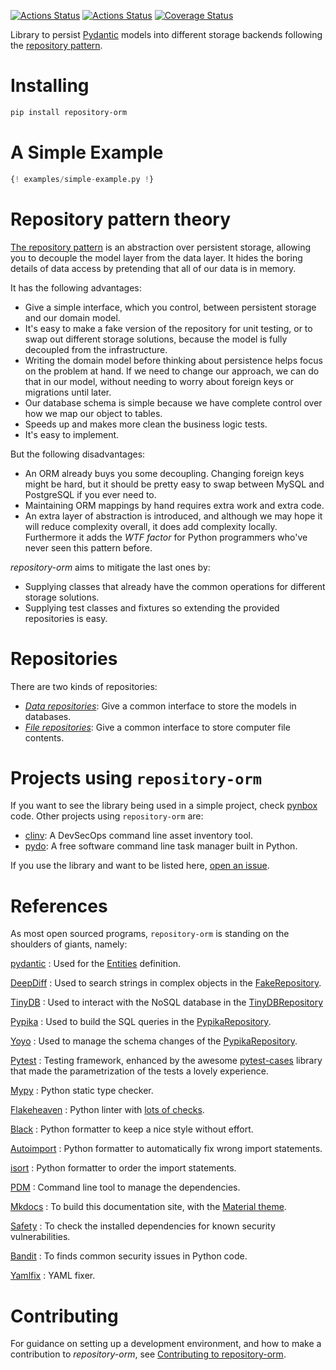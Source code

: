 [![Actions Status](https://github.com/lyz-code/repository-orm/workflows/Tests/badge.svg)](https://github.com/lyz-code/repository-orm/actions)
[![Actions Status](https://github.com/lyz-code/repository-orm/workflows/Build/badge.svg)](https://github.com/lyz-code/repository-orm/actions)
[![Coverage Status](https://coveralls.io/repos/github/lyz-code/repository-orm/badge.svg?branch=main)](https://coveralls.io/github/lyz-code/repository-orm?branch=main)

Library to persist [Pydantic](https://pydantic-docs.helpmanual.io/) models into
different storage backends following the [repository
pattern](https://lyz-code.github.io/blue-book/architecture/repository_pattern/).

# Installing

```bash
pip install repository-orm
```

# A Simple Example

```python
{! examples/simple-example.py !}
```

# Repository pattern theory

[The repository
pattern](https://www.cosmicpython.com/book/chapter_02_repository.html) is an
abstraction over persistent storage, allowing you to decouple the model layer
from the data layer. It hides the boring details of data access by pretending
that all of our data is in memory.

It has the following advantages:

* Give a simple interface, which you control, between persistent storage and
    our domain model.
* It's easy to make a fake version of the repository for unit testing, or to
    swap out different storage solutions, because the model is fully decoupled
    from the infrastructure.
* Writing the domain model before thinking about persistence helps focus on
    the problem at hand. If we need to change our approach, we can do that in
    our model, without needing to worry about foreign keys or migrations until
    later.
* Our database schema is simple because we have complete control over how
    we map our object to tables.
* Speeds up and makes more clean the business logic tests.
* It's easy to implement.

But the following disadvantages:

* An ORM already buys you some decoupling. Changing foreign keys might be hard,
    but it should be pretty easy to swap between MySQL and PostgreSQL if you ever
    need to.
* Maintaining ORM mappings by hand requires extra work and extra code.
* An extra layer of abstraction is introduced, and although we may hope it will
    reduce complexity overall, it does add complexity locally. Furthermore it
    adds the *WTF factor* for Python programmers who've never seen this pattern
    before.

*repository-orm* aims to mitigate the last ones by:

* Supplying classes that already have the common operations for different
    storage solutions.
* Supplying test classes and fixtures so extending the provided repositories is
    easy.

# Repositories

There are two kinds of repositories:

* [*Data repositories*](repositories.md): Give a common interface to store the
    models in databases.
* [*File repositories*](file_repositories.md): Give a common interface to store
    computer file contents.

# Projects using `repository-orm`

If you want to see the library being used in a simple project, check
[pynbox](https://github.com/lyz-code/pynbox) code. Other projects using
`repository-orm` are:

* [clinv](https://github.com/lyz-code/clinv): A DevSecOps command line asset
    inventory tool.
* [pydo](https://lyz-code.github.io/pydo/): A free software command line task
    manager built in Python.

If you use the library and want to be listed here, [open an
issue](https://github.com/lyz-code/repository-orm/issues/new/choose).

# References

As most open sourced programs, `repository-orm` is standing on the shoulders of
giants, namely:

[pydantic](https://pydantic-docs.helpmanual.io/)
: Used for the [Entities](models.md#entities) definition.

[DeepDiff](https://deepdiff.readthedocs.io)
: Used to search strings in complex objects in the
    [FakeRepository](fake_repository.md).

[TinyDB](https://tinydb.readthedocs.io/en/latest/usage.html)
: Used to interact with the NoSQL database in the
    [TinyDBRepository](tinydb_repository.md)

[Pypika](https://pypika.readthedocs.io/en/latest/)
: Used to build the SQL queries in the [PypikaRepository](pypika_repository.md).

[Yoyo](https://ollycope.com/software/yoyo/latest)
: Used to manage the schema changes of the
    [PypikaRepository](pypika_repository.md).

[Pytest](https://docs.pytest.org/en/latest)
: Testing framework, enhanced by the awesome
    [pytest-cases](https://smarie.github.io/python-pytest-cases/) library that made
    the parametrization of the tests a lovely experience.

[Mypy](https://mypy.readthedocs.io/en/stable/)
: Python static type checker.

[Flakeheaven](https://github.com/flakeheaven/flakeheaven)
: Python linter with [lots of
    checks](https://lyz-code.github.io/blue-book/devops/flakeheaven#plugins).

[Black](https://black.readthedocs.io/en/stable/)
: Python formatter to keep a nice style without effort.

[Autoimport](https://lyz-code.github.io/autoimport)
: Python formatter to automatically fix wrong import statements.

[isort](https://github.com/timothycrosley/isort)
: Python formatter to order the import statements.

[PDM](https://pdm.fming.dev/)
: Command line tool to manage the dependencies.

[Mkdocs](https://www.mkdocs.org/)
: To build this documentation site, with the
[Material theme](https://squidfunk.github.io/mkdocs-material).

[Safety](https://github.com/pyupio/safety)
: To check the installed dependencies for known security vulnerabilities.

[Bandit](https://bandit.readthedocs.io/en/latest/)
: To finds common security issues in Python code.

[Yamlfix](https://github.com/lyz-code/yamlfix)
: YAML fixer.

# Contributing

For guidance on setting up a development environment, and how to make
a contribution to *repository-orm*, see [Contributing to
repository-orm](https://lyz-code.github.io/repository-orm/contributing).
